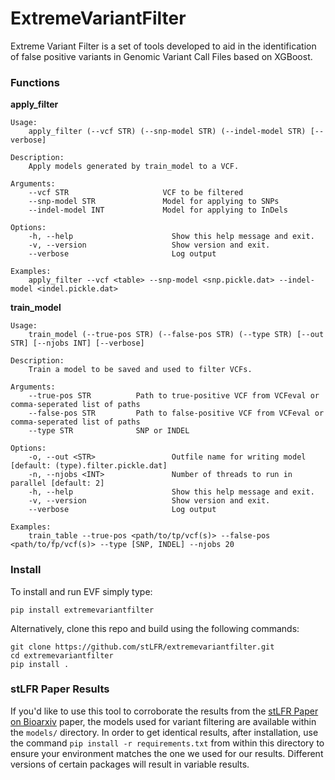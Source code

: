 # ExtremeVariantFilter

Extreme Variant Filter is a set of tools developed to aid in the identification of false positive variants in Genomic Variant Call Files based on XGBoost.

### Functions

__apply_filter__

    Usage:
        apply_filter (--vcf STR) (--snp-model STR) (--indel-model STR) [--verbose]

    Description:
        Apply models generated by train_model to a VCF.

    Arguments:
        --vcf STR                     VCF to be filtered
        --snp-model STR               Model for applying to SNPs
        --indel-model INT             Model for applying to InDels

    Options:
        -h, --help                      Show this help message and exit.
        -v, --version                   Show version and exit.
        --verbose                       Log output

    Examples:
        apply_filter --vcf <table> --snp-model <snp.pickle.dat> --indel-model <indel.pickle.dat>

__train_model__

    Usage:
        train_model (--true-pos STR) (--false-pos STR) (--type STR) [--out STR] [--njobs INT] [--verbose]

    Description:
        Train a model to be saved and used to filter VCFs.

    Arguments:
        --true-pos STR          Path to true-positive VCF from VCFeval or comma-seperated list of paths
        --false-pos STR         Path to false-positive VCF from VCFeval or comma-seperated list of paths
        --type STR              SNP or INDEL

    Options:
        -o, --out <STR>                 Outfile name for writing model [default: (type).filter.pickle.dat]
        -n, --njobs <INT>               Number of threads to run in parallel [default: 2]
        -h, --help                      Show this help message and exit.
        -v, --version                   Show version and exit.
        --verbose                       Log output

    Examples:
        train_table --true-pos <path/to/tp/vcf(s)> --false-pos <path/to/fp/vcf(s)> --type [SNP, INDEL] --njobs 20

### Install

To install and run EVF simply type:

    pip install extremevariantfilter

Alternatively, clone this repo and build using the following commands:

    git clone https://github.com/stLFR/extremevariantfilter.git
    cd extremevariantfilter
    pip install .

### stLFR Paper Results

If you'd like to use this tool to corroborate the results from the 
[stLFR Paper on Bioarxiv](https://www.biorxiv.org/content/early/2018/05/17/324392.1) paper, 
the models used for variant filtering are available within the `models/` directory. 
In order to get identical results, after installation, use the command
`pip install -r requirements.txt` from within this directory to ensure your 
environment matches the one we used for our results. 
Different versions of certain packages will result in variable results.  
